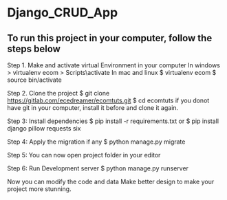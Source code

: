 # Django_CRUD_App

To run this project in your computer, follow the steps below
-------------------------------------------------------------
Step 1. Make and activate virtual Environment in your computer
    In windows
    > virtualenv ecom
    > Scripts\activate
    In mac and linux
    $ virtualenv ecom
    $ source bin/activate

Step 2. Clone the project
    $ git clone https://gitlab.com/ecedreamer/ecomtuts.git
    $ cd ecomtuts
    if you donot have git in your computer, install it before and clone it again.

Step 3: Install dependencies 
    $ pip install -r requirements.txt
    or 
    $ pip install django pillow requests six

Step 4: Apply the migration if any
    $ python manage.py migrate


Step 5: You can now open project folder in your editor

Step 6: Run Development server
    $ python manage.py runserver


Now you can modify the code and data
Make better design to make your project more stunning. 
